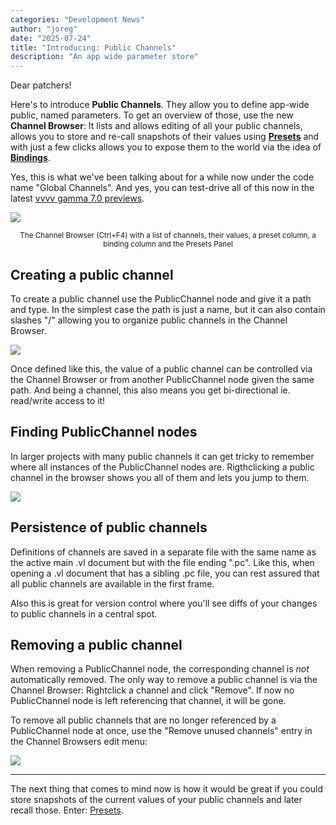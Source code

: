 ```yaml
---
categories: "Development News"
author: "joreg"
date: "2025-07-24"
title: "Introducing: Public Channels"
description: "An app wide parameter store"
---
```


Dear patchers!

Here's to introduce **Public Channels**. They allow you to define app-wide public, named parameters. To get an overview of those, use the new **Channel Browser**: It lists and allows editing of all your public channels, allows you to store and re-call snapshots of their values using **[Presets](../Introducing-Presets/index.md)** and with just a few clicks allows you to expose them to the world via the idea of **[Bindings](../Introducing-Bindings/index.md)**.

Yes, this is what we've been talking about for a while now under the code name "Global Channels". And yes, you can test-drive all of this now in the latest [vvvv gamma 7.0 previews](https://vvvv.org/download/).

![](channel-browser.png)
<center><small>The Channel Browser (Ctrl+F4) with a list of channels, their values, a preset column, a binding column and the Presets Panel</small></center>

## Creating a public channel

To create a public channel use the PublicChannel node and give it a path and type. In the simplest case the path is just a name, but it can also contain slashes "/" allowing you to organize public channels in the Channel Browser.

![](public-channels.png)

Once defined like this, the value of a public channel can be controlled via the Channel Browser or from another PublicChannel node given the same path. And being a channel, this also means you get bi-directional ie. read/write access to it!

## Finding PublicChannel nodes
In larger projects with many public channels it can get tricky to remember where all instances of the PublicChannel nodes are. Rigthclicking a public channel in the browser shows you all of them and lets you jump to them.

![](finding-nodes.png)

## Persistence of public channels

Definitions of channels are saved in a separate file with the same name as the active main .vl document but with the file ending ".pc". Like this, when opening a .vl document that has a sibling .pc file, you can rest assured that all public channels are available in the first frame.

Also this is great for version control where you'll see diffs of your changes to public channels in a central spot.

## Removing a public channel

When removing a PublicChannel node, the corresponding channel is *not* automatically removed. The only way to remove a public channel is via the Channel Browser: Rightclick a channel and click "Remove". If now no PublicChannel node is left referencing that channel, it will be gone.

To remove all public channels that are no longer referenced by a PublicChannel node at once, use the "Remove unused channels" entry in the Channel Browsers edit menu:

![](edit-menu.png)

---

The next thing that comes to mind now is how it would be great if you could store snapshots of the current values of your public channels and later recall those. Enter: [Presets](../Introducing-Presets/index.md). 